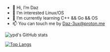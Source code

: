 - 👋 Hi, I’m Daz
- 👀 I’m interested Linux/OS
- 🌱 I’m currently learning C++ && Go && OS
- 📫 You can touch me by Daz-3ux@proton.me


![ypd's GitHub stats](https://github-readme-stats.vercel.app/api?username=Daz-3ux&count_private=true&show_icons=true&theme=solarized-light)

[![Top Langs](https://github-readme-stats.vercel.app/api/top-langs/?username=Daz-3ux&hide=javascript,html)](https://github.com/anuraghazra/github-readme-stats)

